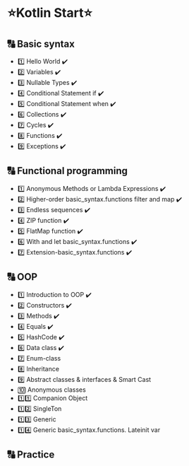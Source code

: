 # ⭐Kotlin Start⭐
## 🔠 Basic syntax
- 1️⃣ Hello World ✔️
- 2️⃣ Variables ✔️
- 3️⃣ Nullable Types ✔️
- 4️⃣ Conditional Statement if ✔️
- 5️⃣ Conditional Statement when ✔️
- 6️⃣ Collections ✔️
- 7️⃣ Cycles ✔️
- 8️⃣ Functions ✔️
- 9️⃣ Exceptions ✔️
## 🔠 Functional programming
- 1️⃣ Anonymous Methods or Lambda Expressions  ✔️
- 2️⃣ Higher-order basic_syntax.functions filter and map  ✔️
- 3️⃣ Endless sequences  ✔️
- 4️⃣ ZIP function  ✔️
- 5️⃣ FlatMap function  ✔️
- 6️⃣ With and let basic_syntax.functions  ✔️
- 7️⃣ Extension-basic_syntax.functions  ✔️
## 🔠 OOP
- 1️⃣ Introduction to OOP  ✔️
- 2️⃣ Constructors  ✔️
- 3️⃣ Methods  ✔️
- 4️⃣ Equals  ✔️
- 5️⃣ HashCode  ✔️
- 6️⃣ Data class  ✔️
- 7️⃣ Enum-class
- 8️⃣ Inheritance
- 9️⃣ Abstract classes & interfaces & Smart Cast
- 🔟 Anonymous classes
- 1️⃣1️⃣ Companion Object
- 1️⃣2️⃣ SingleTon
- 1️⃣3️⃣ Generic
- 1️⃣4️⃣ Generic basic_syntax.functions. Lateinit var
## 🔠 Practice